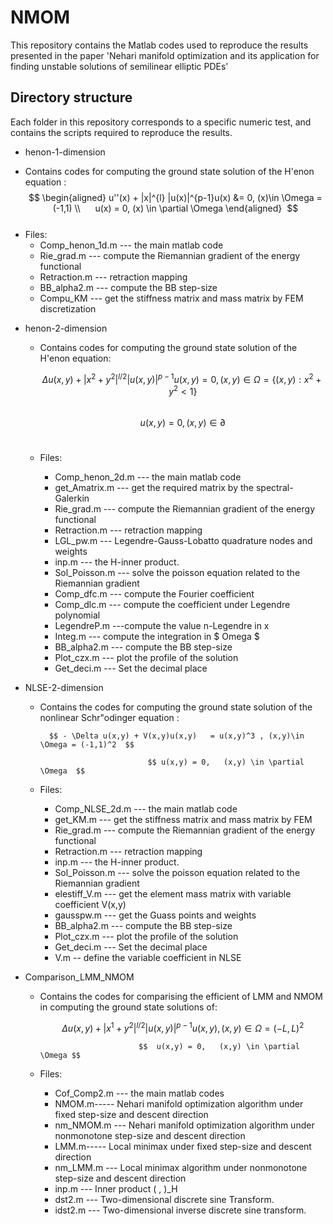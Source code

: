 # NMOM
This repository contains the Matlab codes used to reproduce the results presented in the paper 'Nehari manifold optimization and its application for finding unstable solutions of semilinear elliptic PDEs'  
## Directory structure  
Each folder in this repository corresponds to a specific numeric test, and contains the scripts required to reproduce the results.    
- henon-1-dimension
 + Contains codes for computing the ground state solution of  the H\'enon equation :
        $$
       \begin{aligned}
        u''(x) + |x|^{l} |u(x)|^{p-1}u(x) &= 0, (x)\in \Omega = (-1,1) \\      
        u(x) = 0,   (x) \in \partial \Omega
       \end{aligned}  
       $$        
+ Files: 
  * Comp_henon_1d.m  --- the main matlab code
  * Rie_grad.m --- compute the Riemannian gradient of the energy functional    
  * Retraction.m --- retraction mapping    
  * BB_alpha2.m --- compute the BB step-size  
  * Compu_KM --- get the stiffness matrix and mass matrix by FEM discretization    
 
- henon-2-dimension
  + Contains codes for computing the ground state solution of the H\'enon equation:
     
    $$\Delta u(x,y) + |x^2+y^2|^{l/2} |u(x,y)|^{p-1}u(x,y) = 0, (x,y)\in \Omega = \{(x,y):x^2+y^2<1\} $$  
        
                                $$u(x,y) = 0,   (x,y) \in \partial  $$    
  + Files:
    * Comp_henon_2d.m  --- the main matlab code  
    * get_Amatrix.m --- get the required matrix by the spectral-Galerkin
    * Rie_grad.m --- compute the Riemannian gradient of the energy functional  
    * Retraction.m --- retraction mapping  
    * LGL_pw.m --- Legendre-Gauss-Lobatto quadrature nodes and weights  
    * inp.m --- the H-inner product.  
    * Sol_Poisson.m --- solve the poisson equation related to the Riemannian gradient
    * Comp_dfc.m --- compute the Fourier coefficient  
    * Comp_dlc.m --- compute the coefficient under Legendre polynomial   
    * LegendreP.m ---compute the value n-Legendre in x  
    * Integ.m --- compute the integration in $ Omega $  
    * BB_alpha2.m --- compute the BB step-size  
    * Plot_czx.m --- plot the profile of the solution  
    * Get_deci.m --- Set the decimal place  

- NLSE-2-dimension
  + Contains the codes for computing the ground state solution of  the nonlinear Schr\"odinger equation :
    
          $$ - \Delta u(x,y) + V(x,y)u(x,y)   = u(x,y)^3 , (x,y)\in \Omega = (-1,1)^2  $$
    
                                $$ u(x,y) = 0,   (x,y) \in \partial \Omega  $$
  + Files:
    * Comp_NLSE_2d.m --- the main matlab code
    * get_KM.m --- get the stiffness matrix and mass matrix by FEM
    * Rie_grad.m --- compute the Riemannian gradient of the energy functional  
    * Retraction.m --- retraction mapping  
    * inp.m --- the H-inner product.
    * Sol_Poisson.m --- solve the poisson equation related to the Riemannian gradient
    * elestiff_V.m --- get the element mass matrix with variable coefficient V(x,y)  
    * gausspw.m --- get the Guass points and weights  
    * BB_alpha2.m --- compute the BB step-size  
    * Plot_czx.m --- plot the profile of the solution  
    * Get_deci.m --- Set the decimal place  
    * V.m -- define the variable coefficient in NLSE   


- Comparison_LMM_NMOM
  + Contains the codes for comparising the efficient of LMM and NMOM in computing the ground state solutions of:
    
    $$ \Delta u(x,y) + |x^1+y^2|^{l/2} |u(x,y)|^{p-1}u(x,y) , (x,y)\in \Omega = (-L,L)^2 $$
    
                              $$  u(x,y) = 0,   (x,y) \in \partial \Omega $$
  + Files:
    * Cof_Comp2.m --- the main matlab codes  
    * NMOM.m----- Nehari manifold optimization algorithm under fixed step-size and descent direction  
    * nm_NMOM.m --- Nehari manifold optimization algorithm under nonmonotone step-size and descent direction  
    * LMM.m----- Local minimax under fixed step-size and descent direction  
    * nm_LMM.m --- Local minimax algorithm under nonmonotone step-size and descent direction  
    * inp.m --- Inner product ( , )_H  
    * dst2.m --- Two-dimensional discrete sine Transform.  
    * idst2.m --- Two-dimensional inverse discrete sine transform.  
